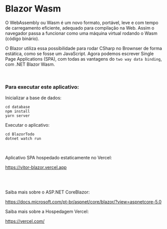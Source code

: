 # Blazor Wasm

O WebAssembly ou Wasm é um novo formato, portável, leve e com tempo de carregamento eficiente, adequado para compilação na Web. Assim o navegador passa a funcionar como uma máquina virtual rodando o Wasm (código binário).

O Blazor utiliza essa possibilidade para rodar CSharp no Brownser de forma estática, como se fosse um JavaScript. Agora podemos escrever Single Page Applications (SPA), com todas as vantagens do `two way data binding`, com .NET Blazor Wasm.

<br>

### Para executar este aplicativo:

Inicializar a base de dados:
```
cd database
npm install
yarn server
```

Executar o aplicativo:
```
cd BlazorTodo
dotnet watch run
```


<br>

Aplicativo SPA hospedado estaticamente no Vercel:

<https://vitor-blazor.vercel.app>



<br>
<br>


Saiba mais sobre o ASP.NET CoreBlazor:

<https://docs.microsoft.com/pt-br/aspnet/core/blazor/?view=aspnetcore-5.0>


Saiba mais sobre a Hospedagem Vercel:

<https://vercel.com/>